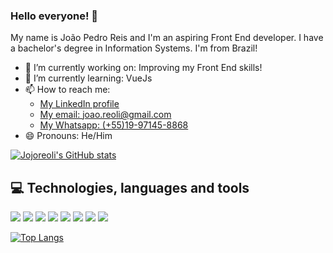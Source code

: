 ### Hello everyone! 👋

My name is João Pedro Reis and I'm an aspiring Front End developer. I have a bachelor's degree in Information Systems. I'm from Brazil!
- 🔭 I’m currently working on: Improving my Front End skills!
- 🌱 I’m currently learning: VueJs
- 📫 How to reach me: 
  - [My LinkedIn profile](https://www.linkedin.com/in/joaoreoli/)
  - [My email: joao.reoli@gmail.com](mailto:joao.reoli@gmail.com) 
  - [My Whatsapp: (+55)19-97145-8868](tel:5519971458868)
- 😄 Pronouns: He/Him

[![Jojoreoli's GitHub stats](https://github-readme-stats.vercel.app/api?username=Jojoreoli&hide=prs,issues&count_private=true&show_icons=true&theme=vue)](https://github.com/anuraghazra/github-readme-stats) 

## 💻 Technologies, languages and tools

![](https://img.shields.io/badge/Language-Javascript-informational?style=flat&logo=Javascript&logoColor=white&color=2bbc8a) 
![](https://img.shields.io/badge/Language-CSS-informational?style=flat&logo=CSS3&logoColor=white&color=2bbc8a)
![](https://img.shields.io/badge/Language-HTML-informational?style=flat&logo=HTML5&logoColor=white&color=2bbc8a)
![](https://img.shields.io/badge/Language-CSharp-informational?style=flat&logo=C-Sharp&logoColor=white&color=2bbc8a)
![](https://img.shields.io/badge/Framework-Vue-informational?style=flat&logo=Vue.js&logoColor=white&color=2bbc8a)
![](https://img.shields.io/badge/DBMS-MySQL-informational?style=flat&logo=MySQL&logoColor=white&color=2bbc8a)
![](https://img.shields.io/badge/Tool-Sass-informational?style=flat&logo=Sass&logoColor=white&color=2bbc8a)
![](https://img.shields.io/badge/Tool-Atom-informational?style=flat&logo=Atom&logoColor=white&color=2bbc8a)

[![Top Langs](https://github-readme-stats.vercel.app/api/top-langs/?username=Jojoreoli&hide=C%23&layout=compact&theme=vue)](https://github.com/anuraghazra/github-readme-stats)

